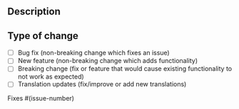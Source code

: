 ## Description
<!-- Please provide a summary of the change and include relevant motivation and context. -->

## Type of change

- [ ] Bug fix (non-breaking change which fixes an issue)
- [ ] New feature (non-breaking change which adds functionality)
- [ ] Breaking change (fix or feature that would cause existing functionality to not work as expected)
- [ ] Translation updates (fix/improve or add new translations)

Fixes #(issue-number)

